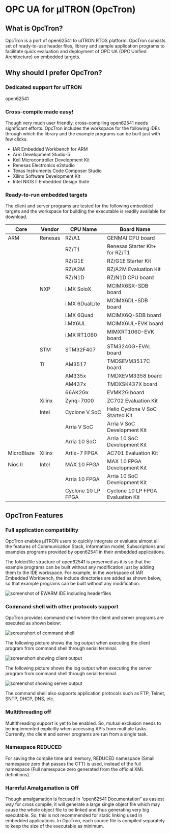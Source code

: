 # OPC UA for μITRON (OpcTron)

## What is OpcTron?

OpcTron is a port of open62541 to uITRON RTOS platform. OpcTron consists set of ready-to-use header files, library and sample application programs to facilitate quick evaluation and deployment of OPC UA (OPC Unified Architecture) on embedded targets.

## Why should I prefer OpcTron?

### Dedicated support for uITRON

   open62541
### Cross-compile made easy!

Though very much user friendly, cross-compiling open62541 needs significant efforts. OpcTron includes the workspace for the following IDEs through which the library and the example programs can be built just with few clicks.

* IAR Embedded Workbench for ARM
* Arm Development Studio-5
* Keil Microcontroller Development Kit
* Renesas Electronics e2studio
* Texas Instruments Code Composer Studio
* Xilinx Software Development Kit
* Intel NIOS II Embedded Design Suite

### Ready-to-run embedded targets

The client and server programs are tested for the following embedded targets and the workspace for building the executable is readily available for download.

| Core | Vendor | CPU Name | Board Name |
| --- | --- | --- | --- |
| ARM | Renesas | RZ/A1 | GENMAI CPU board |
|     |         | RZ/T1 | Renesas Starter Kit+ for RZ/T1 |
|     |         |RZ/G1E | RZ/G1E Starter Kit|
|     |         | RZ/A2M | RZ/A2M Evaluation Kit|
|     |         | RZ/N1D | RZ/N1D CPU board|
|     | NXP     | i.MX SoloX | MCIMX6SX-SDB board |
|     |         | i.MX 6DualLite | MCIMX6DL-SDB board |
|     |         | i.MX 6Quad | MCIMX6Q-SDB board |
|     |         | i.MX6UL | MCIMX6UL-EVK board |
|     |         | i.MX RT1060 | MIMXRT1060-EVK board |
|    |STM    | STM32F407     |STM3240G-EVAL board |
|    |TI     | AM3517        |TMDSEVM3517C board |
|    |       | AM335x        |TMDXEVM3358 board |
|    |       | AM437x        |TMDXSK437X board |
|    |       | 66AK2Gx       |EVMK2G board |
|    |Xilinx | Zynq-7000     |ZC702 Evaluation Kit |
|    |Intel  | Cyclone V SoC |Helio Cyclone V SoC Started Kit |
|    |       | Arria V SoC   |Arria V SoC Development Kit |
|    |       | Arria 10 SoC  |Arria 10 SoC Development Kit |
|MicroBlaze|Xilinx | Artix-7 FPGA | AC701 Evaluation Kit |
|Nios II|Intel|MAX 10 FPGA       |MAX 10 FPGA Development Kit |
|       |    |Arria 10 FPGA      |Arria 10 SoC Development Kit |
|       |    |Cyclone 10 LP FPGA |Cyclone 10 LP FPGA Evaluation Kit |

## OpcTron Features
### Full application compatibility
OpcTron enables μITRON users to quickly integrate or evaluate almost all the features of Communication Stack, Information model, Subscriptions and examples programs provided by open62541 in their embedded applications.

The folder/file structure of open62541 is preserved as it is so that the example programs can be built without any modification just by adding them to the IDE workspace. For example, in the workspace of IAR Embedded Workbench, the include directories are added as shown below, so that example programs can be built without any modification.

![screenshot of EWARM IDE including headerfiles](https://blogger.googleusercontent.com/img/b/R29vZ2xl/AVvXsEjzJ34Y3t8FEVphlDEFjn7PSoCLyFhZ6ma0DQTgExXCetyt6B90hy1E_xLMffks9GoMtS-sa7ogXO-ebOaBgDmg8ztYYQvvwDyNU-tMAFCBsqqpiAU1j_O7CEFsi0EJI3Njt8xZf0XuW6N7BfAQdRzxFmNIgMAEaHfC2cU7xWZIm_Bzwm9HqC6afiz6ruIg/s770/Included.png)

### Command shell with other protocols support
OpcTron provides command shell where the client and server programs are executed as shown below:

![screenshort of command shell](https://blogger.googleusercontent.com/img/b/R29vZ2xl/AVvXsEh5qkNQ42b3-4N8sHu88IqyaLVa8yHoo4itARQHjlX3-L2S3OA2iiEZFPoA39EgFFh12Z1LMweXh2K8h7cGS4N1yk_AlY9SeM6IMNYgvBwRyZ7eZv3hrox9EC5hwBtydiOE4Q_TbbtdHohdMIQdLs789qK7iV7Bf7pDl8u43U1BqDp3duHeYYmPtyz35tOn/s698/client_ent.png)

The following picture shows the log output when executing the client program from command shell through serial terminal.

![screenshort showing client output](https://blogger.googleusercontent.com/img/b/R29vZ2xl/AVvXsEjT4LqHBHmJ2tVqsYN7s2QGaYSsHcPXop51aGY2HNBp8AF1CvWCxzOCs5pg2rb6nAe1Mnfh0cjlbHdz70Li3jiQ_xetK1TbJrOPJA6CUX4VNi57H4XLdyVPjffThUUDlswwmSePk6UpKCmT85THe8QMiYoBukSL9xx3bfGPrOCuGBKMyyjqUNB4YQA-E0Q2/s829/client.png)

The following picture shows the log output when executing the server program from command shell through serial terminal.

![screenshot showing server output](https://blogger.googleusercontent.com/img/b/R29vZ2xl/AVvXsEhS64QOm6fI6LwIORWpONJvNqFcsxzSunYwqWrfTr7pS7iAUbc_gHEenjmdyPoJpEwYcrvgGDevzmfpLUS3uhAfVwUbvP8ZCEErJMpryEVrAgoSAOac6Z2zcN43_wq0aN7A7A83F3a616pIZDFc9rw8kuFucRt3toILr5kQvJnQHsYFtMlBXThcjhw6lCpk/s945/server.png)

The command shell also supports application protocols such as FTP, Telnet, SNTP, DHCP, DNS, etc.

### Multithreading off
Multithreading support is yet to be enabled. So, mutual exclusion needs to be implemented explicitly when accessing APIs from multiple tasks. Currently, the client and server programs are run from a single task. 

### Namespace REDUCED
For saving the compile time and memory, REDUCED namespace (Small namespace zero that passes the CTT) is used, instead of the full namespace (Full namespace zero generated from the official XML definitions).

### Harmful Amalgamation is Off
Though amalgamation is focused in “open62541 Documentation” as easiest way for cross compile, it will generate a large single object file which may cause the whole object file to be linked and thus generating very big executable. So, this is not recommended for static linking used in embedded applications. In OpcTron, each source file is compiled separately to keep the size of the executable as minimum.

